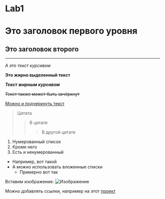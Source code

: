 # Lab1
# Это заголовок первого уровня
## Это заголовок второго
***
*А это текст курсивом*

**Это жирно выделенный текст**

***Текст жирным курсивом***

~~Текст также может быть зачёркнут~~

<u>Можно и подчеркнуть текст</u>

> Цитата
> > В цитате
> >> В другой цитате
 
1. Нумерованный список
2. Кроме него
3. Есть и ненумерованный

* Например, вот такой
* А можно использовать вложенные списки
  * Примерно вот так

Вставим изображение: ![Изображение](https://64.media.tumblr.com/84be3692089e2e6bbea1c62bec4a5555/tumblr_pr5bb9C6351tawn8uo1_1280.jpg "Котики, да")

Можно добавлять ссылки, например на этот [проект](https://github.com/AlexCatoria/Lab1 "Первая лабораторная работа по СТП")



